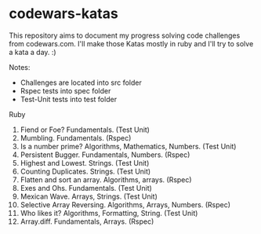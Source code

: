 # codewars-katas


This repository aims to document my progress solving code challenges from codewars.com. I'll make those Katas mostly in ruby and I'll try to solve a kata a day. :)

Notes:
- Challenges are located into src folder
- Rspec tests into spec folder
- Test-Unit tests into test folder


Ruby

1. Fiend or Foe?  Fundamentals.  (Test Unit)
2. Mumbling.  Fundamentals.  (Rspec)
3. Is a number prime?  Algorithms, Mathematics, Numbers.  (Test Unit)
4. Persistent Bugger. Fundamentals, Numbers.  (Rspec)
5. Highest and Lowest. Strings.  (Test Unit)
6. Counting Duplicates. Strings. (Test Unit)
7. Flatten and sort an array.   Algorithms, arrays.  (Rspec)
8. Exes and Ohs. Fundamentals. (Test Unit)
9. Mexican Wave. Arrays, Strings.  (Test Unit)
10. Selective Array Reversing.  Algorithms, Arrays, Numbers. (Rspec)
11. Who likes it?  Algorithms, Formatting, String. (Test Unit)
12. Array.diff. Fundamentals, Arrays. (Rspec)



